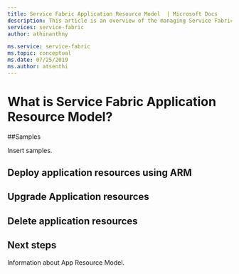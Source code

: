 ```yaml
---
title: Service Fabric Application Resource Model  | Microsoft Docs
description: This article is an overview of the managing Service Fabric Application through ARM(Azure Resource Manager).
services: service-fabric
author: athinanthny 

ms.service: service-fabric
ms.topic: conceptual 
ms.date: 07/25/2019
ms.author: atsenthi 
---
```


# What is  Service Fabric Application Resource Model?

##Samples 

Insert samples.

## Deploy application resources using ARM


## Upgrade Application resources

## Delete application resources

## Next steps

Information about App Resource Model.
